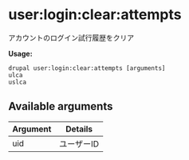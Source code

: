 # user:login:clear:attempts
アカウントのログイン試行履歴をクリア

**Usage:**
```
drupal user:login:clear:attempts [arguments]
ulca
uslca
```

## Available arguments
Argument | Details
---------|-------------
uid | ユーザーID
